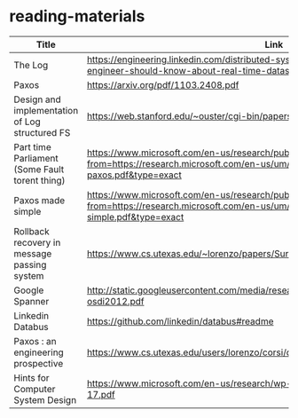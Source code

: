 # reading-materials
|  Title | Link  |
|---|---|
|  The Log |  https://engineering.linkedin.com/distributed-systems/log-what-every-software-engineer-should-know-about-real-time-datas-unifying |
|  Paxos | https://arxiv.org/pdf/1103.2408.pdf  |  
| Design and implementation of Log structured FS  | https://web.stanford.edu/~ouster/cgi-bin/papers/lfs.pdf  |   
| Part time Parliament (Some Fault torent thing) | https://www.microsoft.com/en-us/research/publication/part-time-parliament/?from=https://research.microsoft.com/en-us/um/people/lamport/pubs/lamport-paxos.pdf&type=exact |
| Paxos made simple | https://www.microsoft.com/en-us/research/publication/paxos-made-simple/?from=https://research.microsoft.com/en-us/um/people/lamport/pubs/paxos-simple.pdf&type=exact |
| Rollback recovery in message passing system | https://www.cs.utexas.edu/~lorenzo/papers/SurveyFinal.pdf |
| Google Spanner | http://static.googleusercontent.com/media/research.google.com/en/us/archive/spanner-osdi2012.pdf |
| Linkedin Databus | https://github.com/linkedin/databus#readme | 
| Paxos : an engineering prospective | https://www.cs.utexas.edu/users/lorenzo/corsi/cs380d/papers/paper2-1.pdf |
| Hints for Computer System Design | https://www.microsoft.com/en-us/research/wp-content/uploads/2016/02/acrobat-17.pdf |
